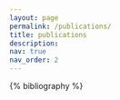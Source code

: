 ```yaml
---
layout: page
permalink: /publications/
title: publications
description: 
nav: true
nav_order: 2
---
```


<!-- _pages/publications.md -->
<div class="publications"> 
{% bibliography %}
</div>